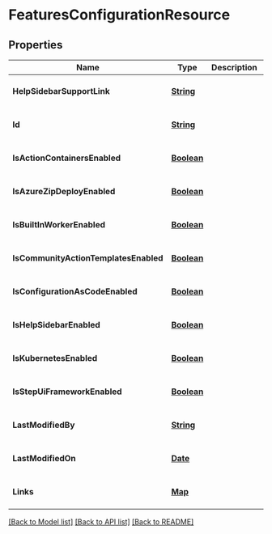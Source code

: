 # FeaturesConfigurationResource
## Properties

Name | Type | Description | Notes
------------ | ------------- | ------------- | -------------
**HelpSidebarSupportLink** | [**String**](string.md) |  | [optional] [default to null]
**Id** | [**String**](string.md) |  | [optional] [default to null]
**IsActionContainersEnabled** | [**Boolean**](boolean.md) |  | [optional] [default to null]
**IsAzureZipDeployEnabled** | [**Boolean**](boolean.md) |  | [optional] [default to null]
**IsBuiltInWorkerEnabled** | [**Boolean**](boolean.md) |  | [optional] [default to null]
**IsCommunityActionTemplatesEnabled** | [**Boolean**](boolean.md) |  | [optional] [default to null]
**IsConfigurationAsCodeEnabled** | [**Boolean**](boolean.md) |  | [optional] [default to null]
**IsHelpSidebarEnabled** | [**Boolean**](boolean.md) |  | [optional] [default to null]
**IsKubernetesEnabled** | [**Boolean**](boolean.md) |  | [optional] [default to null]
**IsStepUiFrameworkEnabled** | [**Boolean**](boolean.md) |  | [optional] [default to null]
**LastModifiedBy** | [**String**](string.md) |  | [optional] [default to null]
**LastModifiedOn** | [**Date**](DateTime.md) |  | [optional] [default to null]
**Links** | [**Map**](string.md) |  | [optional] [default to null]

[[Back to Model list]](../README.md#documentation-for-models) [[Back to API list]](../README.md#documentation-for-api-endpoints) [[Back to README]](../README.md)

